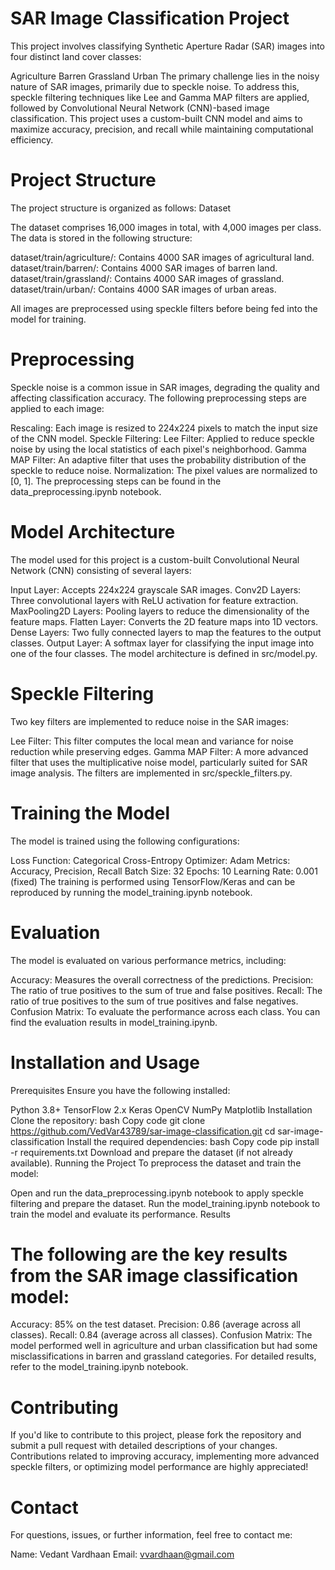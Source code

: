 # SAR Image Classification Project

This project involves classifying Synthetic Aperture Radar (SAR) images into four distinct land cover classes:

Agriculture
Barren
Grassland
Urban
The primary challenge lies in the noisy nature of SAR images, primarily due to speckle noise. To address this, speckle filtering techniques like Lee and Gamma MAP filters are applied, followed by Convolutional Neural Network (CNN)-based image classification. This project uses a custom-built CNN model and aims to maximize accuracy, precision, and recall while maintaining computational efficiency.



# Project Structure

The project structure is organized as follows:
Dataset

The dataset comprises 16,000 images in total, with 4,000 images per class. The data is stored in the following structure:

dataset/train/agriculture/: Contains 4000 SAR images of agricultural land.
dataset/train/barren/: Contains 4000 SAR images of barren land.
dataset/train/grassland/: Contains 4000 SAR images of grassland.
dataset/train/urban/: Contains 4000 SAR images of urban areas.


All images are preprocessed using speckle filters before being fed into the model for training.



# Preprocessing

Speckle noise is a common issue in SAR images, degrading the quality and affecting classification accuracy. The following preprocessing steps are applied to each image:

Rescaling: Each image is resized to 224x224 pixels to match the input size of the CNN model.
Speckle Filtering:
Lee Filter: Applied to reduce speckle noise by using the local statistics of each pixel's neighborhood.
Gamma MAP Filter: An adaptive filter that uses the probability distribution of the speckle to reduce noise.
Normalization: The pixel values are normalized to [0, 1].
The preprocessing steps can be found in the data_preprocessing.ipynb notebook.



# Model Architecture

The model used for this project is a custom-built Convolutional Neural Network (CNN) consisting of several layers:

Input Layer: Accepts 224x224 grayscale SAR images.
Conv2D Layers: Three convolutional layers with ReLU activation for feature extraction.
MaxPooling2D Layers: Pooling layers to reduce the dimensionality of the feature maps.
Flatten Layer: Converts the 2D feature maps into 1D vectors.
Dense Layers: Two fully connected layers to map the features to the output classes.
Output Layer: A softmax layer for classifying the input image into one of the four classes.
The model architecture is defined in src/model.py.



# Speckle Filtering

Two key filters are implemented to reduce noise in the SAR images:

Lee Filter: This filter computes the local mean and variance for noise reduction while preserving edges.
Gamma MAP Filter: A more advanced filter that uses the multiplicative noise model, particularly suited for SAR image analysis.
The filters are implemented in src/speckle_filters.py.



# Training the Model

The model is trained using the following configurations:

Loss Function: Categorical Cross-Entropy
Optimizer: Adam
Metrics: Accuracy, Precision, Recall
Batch Size: 32
Epochs: 10
Learning Rate: 0.001 (fixed)
The training is performed using TensorFlow/Keras and can be reproduced by running the model_training.ipynb notebook.



# Evaluation

The model is evaluated on various performance metrics, including:

Accuracy: Measures the overall correctness of the predictions.
Precision: The ratio of true positives to the sum of true and false positives.
Recall: The ratio of true positives to the sum of true positives and false negatives.
Confusion Matrix: To evaluate the performance across each class.
You can find the evaluation results in model_training.ipynb.



# Installation and Usage

Prerequisites
Ensure you have the following installed:

Python 3.8+
TensorFlow 2.x
Keras
OpenCV
NumPy
Matplotlib
Installation
Clone the repository:
bash
Copy code
git clone https://github.com/VedVar43789/sar-image-classification.git
cd sar-image-classification
Install the required dependencies:
bash
Copy code
pip install -r requirements.txt
Download and prepare the dataset (if not already available).
Running the Project
To preprocess the dataset and train the model:

Open and run the data_preprocessing.ipynb notebook to apply speckle filtering and prepare the dataset.
Run the model_training.ipynb notebook to train the model and evaluate its performance.
Results



# The following are the key results from the SAR image classification model:

Accuracy: 85% on the test dataset.
Precision: 0.86 (average across all classes).
Recall: 0.84 (average across all classes).
Confusion Matrix: The model performed well in agriculture and urban classification but had some misclassifications in barren and grassland categories.
For detailed results, refer to the model_training.ipynb notebook.


# Contributing

If you'd like to contribute to this project, please fork the repository and submit a pull request with detailed descriptions of your changes. Contributions related to improving accuracy, implementing more advanced speckle filters, or optimizing model performance are highly appreciated!



# Contact

For questions, issues, or further information, feel free to contact me:

Name: Vedant Vardhaan
Email: vvardhaan@gmail.com
